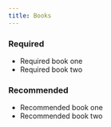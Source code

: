 ```yaml
---
title: Books
---
```


<section class="required" markdown="1">
<h3>Required</h3>

- Required book one
- Required book two
</section>

<section class="recommended" markdown="1">
<h3>Recommended</h3>

- Recommended book one
- Recommended book two
</section>
